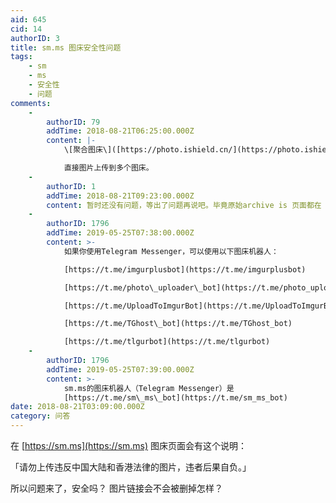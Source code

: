 ```yaml
---
aid: 645
cid: 14
authorID: 3
title: sm.ms 图床安全性问题
tags:
    - sm
    - ms
    - 安全性
    - 问题
comments:
    -
        authorID: 79
        addTime: 2018-08-21T06:25:00.000Z
        content: |-
            \[聚合图床\]([https://photo.ishield.cn/](https://photo.ishield.cn/) )

            直接图片上传到多个图床。
    -
        authorID: 1
        addTime: 2018-08-21T09:23:00.000Z
        content: 暂时还没有问题，等出了问题再说吧。毕竟原始archive is 页面都在
    -
        authorID: 1796
        addTime: 2019-05-25T07:38:00.000Z
        content: >-
            如果你使用Telegram Messenger，可以使用以下图床机器人：  

            [https://t.me/imgurplusbot](https://t.me/imgurplusbot)  

            [https://t.me/photo\_uploader\_bot](https://t.me/photo_uploader_bot)  

            [https://t.me/UploadToImgurBot](https://t.me/UploadToImgurBot)  

            [https://t.me/TGhost\_bot](https://t.me/TGhost_bot)  

            [https://t.me/tlgurbot](https://t.me/tlgurbot)
    -
        authorID: 1796
        addTime: 2019-05-25T07:39:00.000Z
        content: >-
            sm.ms的图床机器人（Telegram Messenger）是
            [https://t.me/sm\_ms\_bot](https://t.me/sm_ms_bot)
date: 2018-08-21T03:09:00.000Z
category: 问答
---
```


在 [https://sm.ms](https://sm.ms) 图床页面会有这个说明：

「请勿上传违反中国大陆和香港法律的图片，违者后果自负。」

所以问题来了，安全吗？ 图片链接会不会被删掉怎样？
